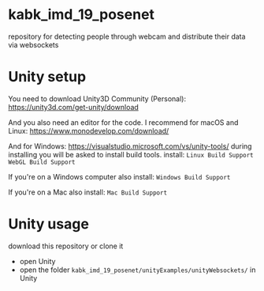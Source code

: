 # kabk_imd_19_posenet
repository for detecting people through webcam and distribute their data via websockets

# 

# Unity setup

You need to download Unity3D Community (Personal):
https://unity3d.com/get-unity/download

And you also need an editor for the code.
I recommend for macOS and Linux:
https://www.monodevelop.com/download/

And for Windows:
https://visualstudio.microsoft.com/vs/unity-tools/
during installing you will be asked to install build tools.
install:
`Linux Build Support`
`WebGL Build Support`

If you're on a Windows computer also install:
`Windows Build Support`

If you're on a Mac also install:
`Mac Build Support`

# Unity usage

download this repository or clone it

- open Unity
- open the folder `kabk_imd_19_posenet/unityExamples/unityWebsockets/` in Unity
